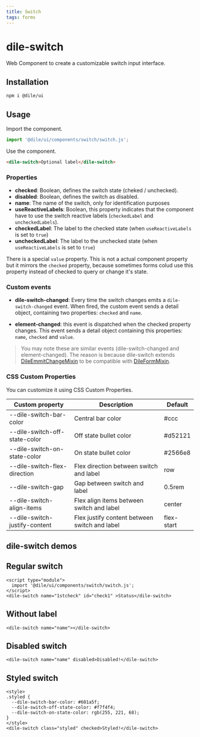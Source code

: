```yaml
---
title: Switch
tags: forms
---
```


# dile-switch

Web Component to create a customizable switch input interface.

## Installation

```bash
npm i @dile/ui
```

## Usage

Import the component.

```javascript
import '@dile/ui/components/switch/switch.js';
```

Use the component.

```html
<dile-switch>Optional label</dile-switch>
```

### Properties

- **checked**: Boolean, defines the switch state (cheked / unchecked).
- **disabled**: Boolean, defines the switch as disabled.
- **name**: The name of the switch, only for identification purposes
- **useReactiveLabels**: Boolean, this property indicates that the component have to use the switch reactive labels (`checkedLabel` and `uncheckedLabels`).
- **checkedLabel**: The label to the checked state (when `useReactiveLabels` is set to `true`)
- **uncheckedLabel**: The label to the unchecked state (when `useReactiveLabels` is set to `true`)

There is a special ```value``` property. This is not a actual component property but it mirrors the ```checked``` property, because sometimes forms colud use this property instead of checked to query or change it's state.

### Custom events

- **dile-switch-changed**: Every time the switch changes emits a ```dile-switch-changed``` event. When fired, the custom event sends a detail object, containing two properties: ```checked``` and ```name```.

- **element-changed**: this event is dispatched when the checked property changes. This event sends a detail object containing this properties: ```name```, ```checked``` and ```value```.

> You may note these are similar events (dile-switch-changed and element-changed). The reason is because dile-switch extends [DileEmmitChangeMixin](/mixins/dile-emmit-change-mixin) to be compatible with [DileFormMixin](/mixins/dile-form-mixin).

### CSS Custom Properties

You can customize it using CSS Custom Properties.

Custom property | Description | Default
----------------|-------------|---------
--dile-switch-bar-color | Central bar color | #ccc
--dile-switch-off-state-color | Off state bullet color | #d52121
--dile-switch-on-state-color | On state bullet color | #2566e8
--dile-switch-flex-direction | Flex direction between switch and label  | row
--dile-switch-gap | Gap between switch and label | 0.5rem
--dile-switch-align-items | Flex align items between switch and label  | center
--dile-switch-justify-content | Flex justify content between switch and label | flex-start

## dile-switch demos

## Regular switch

```html:preview
<script type="module">
  import '@dile/ui/components/switch/switch.js';
</script>
<dile-switch name="1stcheck" id="check1" >Status</dile-switch>
```

## Without label

```html:preview
<dile-switch name="name"></dile-switch>
```

## Disabled switch

```html:preview
<dile-switch name="name" disabled>Disabled!</dile-switch>
```

## Styled switch
```html:preview
<style>
.styled {
  --dile-switch-bar-color: #601a5f; 
  --dile-switch-off-state-color: #f7f4f4;
  --dile-switch-on-state-color: rgb(255, 221, 68); 
}
</style>
<dile-switch class="styled" checked>Styled!</dile-switch>
```

